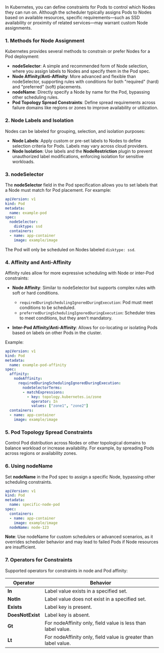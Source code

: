 
In Kubernetes, you can define constraints for Pods to control which Nodes they can run on. Although the scheduler typically assigns Pods to Nodes based on available resources, specific requirements—such as SSD availability or proximity of related services—may warrant custom Node assignments.

### 1. **Methods for Node Assignment**

Kubernetes provides several methods to constrain or prefer Nodes for a Pod deployment:

- **nodeSelector**: A simple and recommended form of Node selection, where you assign labels to Nodes and specify them in the Pod spec.
- **Node Affinity/Anti-Affinity**: More advanced and flexible than nodeSelector, supporting rules with conditions for both "required" (hard) and "preferred" (soft) placements.
- **nodeName**: Directly specify a Node by name for the Pod, bypassing other scheduling rules.
- **Pod Topology Spread Constraints**: Define spread requirements across failure domains like regions or zones to improve availability or utilization.

### 2. **Node Labels and Isolation**

Nodes can be labeled for grouping, selection, and isolation purposes:

- **Node Labels**: Apply custom or pre-set labels to Nodes to define selection criteria for Pods. Labels may vary across cloud providers.
- **Node Isolation**: Use labels and the **NodeRestriction** plugin to prevent unauthorized label modifications, enforcing isolation for sensitive workloads.

### 3. **nodeSelector**

The **nodeSelector** field in the Pod specification allows you to set labels that a Node must match for Pod placement. For example:

```yaml
apiVersion: v1
kind: Pod
metadata:
  name: example-pod
spec:
  nodeSelector:
    disktype: ssd
  containers:
  - name: app-container
    image: example/image
```

The Pod will only be scheduled on Nodes labeled `disktype: ssd`.


### 4. **Affinity and Anti-Affinity**

Affinity rules allow for more expressive scheduling with Node or inter-Pod constraints:

- **Node Affinity**: Similar to nodeSelector but supports complex rules with soft or hard conditions.
  - `requiredDuringSchedulingIgnoredDuringExecution`: Pod must meet conditions to be scheduled.
  - `preferredDuringSchedulingIgnoredDuringExecution`: Scheduler tries to meet conditions, but they aren’t mandatory.

- **Inter-Pod Affinity/Anti-Affinity**: Allows for co-locating or isolating Pods based on labels on other Pods in the cluster.
  
Example:

```yaml
apiVersion: v1
kind: Pod
metadata:
  name: example-pod-affinity
spec:
  affinity:
    nodeAffinity:
      requiredDuringSchedulingIgnoredDuringExecution:
        nodeSelectorTerms:
        - matchExpressions:
          - key: topology.kubernetes.io/zone
            operator: In
            values: ["zone1", "zone2"]
  containers:
  - name: app-container
    image: example/image
```


### 5. **Pod Topology Spread Constraints**

Control Pod distribution across Nodes or other topological domains to balance workload or increase availability. For example, by spreading Pods across regions or availability zones.


### 6. **Using nodeName**

Set **nodeName** in the Pod spec to assign a specific Node, bypassing other scheduling constraints.

```yaml
apiVersion: v1
kind: Pod
metadata:
  name: specific-node-pod
spec:
  containers:
  - name: app-container
    image: example/image
  nodeName: node-123
```

**Note**: Use nodeName for custom schedulers or advanced scenarios, as it overrides scheduler behavior and may lead to failed Pods if Node resources are insufficient.


### 7. **Operators for Constraints**

Supported operators for constraints in node and Pod affinity:

| Operator     | Behavior                                       |
|--------------|------------------------------------------------|
| **In**       | Label value exists in a specified set.        |
| **NotIn**    | Label value does not exist in a specified set. |
| **Exists**   | Label key is present.                          |
| **DoesNotExist** | Label key is absent.                       |
| **Gt**       | For nodeAffinity only, field value is less than label value. |
| **Lt**       | For nodeAffinity only, field value is greater than label value. |
